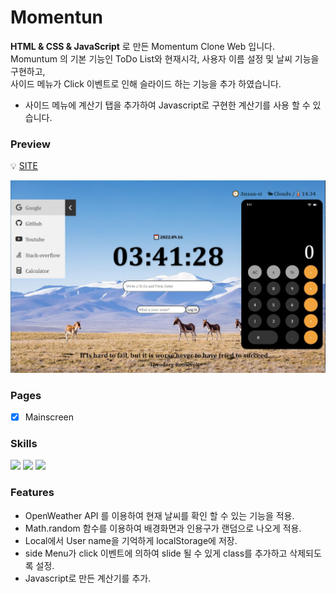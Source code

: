 # Momentun

**HTML & CSS & JavaScript** 로 만든 Momentum Clone Web 입니다.<br>
Momuntum 의 기본 기능인 ToDo List와 현재시각, 사용자 이름 설정 및 날씨 기능을 구현하고, <br>
사이드 메뉴가 Click 이벤트로 인해 슬라이드 하는 기능을 추가 하였습니다. 

+ 사이드 메뉴에 계산기 탭을 추가하여 Javascript로 구현한 계산기를 사용 할 수 있습니다.

### Preview

💡 [SITE](https://chaeikim-tech.github.io/momentun/)



![mainscreen](/img/mainscreen.jpg)


### Pages

- [x] Mainscreen

### Skills

<span><img src="https://img.shields.io/badge/html-E34F26?style=for-the-badge&logo=html5&logoColor=white"></span>
<span><img src="https://img.shields.io/badge/css-1572B6?style=for-the-badge&logo=css3&logoColor=white"></span>
<span><img src="https://img.shields.io/badge/javascript-F7DF1E?style=for-the-badge&logo=javascript&logoColor=black"></span>

### Features

* OpenWeather API 를 이용하여 현재 날씨를 확인 할 수 있는 기능을 적용.
* Math.random 함수를 이용하여 배경화면과 인용구가 랜덤으로 나오게 적용.
* Local에서 User name을 기억하게 localStorage에 저장.
* side Menu가 click 이벤트에 의하여 slide 될 수 있게 class를 추가하고 삭제되도록 설정.
* Javascript로 만든 계산기를 추가.


